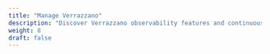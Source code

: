 ```yaml
---
title: "Manage Verrazzano"
description: "Discover Verrazzano observability features and continuous delivery with ArgoCD"
weight: 8
draft: false
---
```


